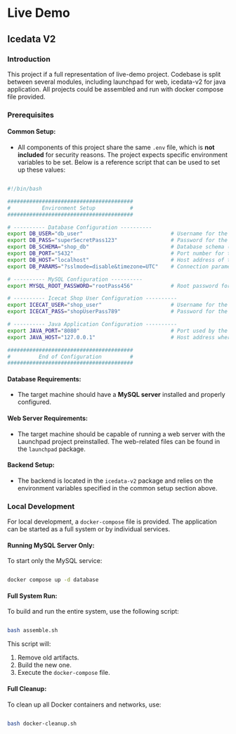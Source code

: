 # Live Demo

## Icedata V2

### Introduction
This project if a full representation of live-demo project. Codebase is split between several modules, including launchpad for web, icedata-v2 for java application. All projects could be assembled and run with docker compose file provided.

### Prerequisites

#### Common Setup:
- All components of this project share the same `.env` file, which is **not included** for security reasons. The project expects specific environment variables to be set. Below is a reference script that can be used to set up these values:

```bash

#!/bin/bash

########################################
#          Environment Setup           #
########################################

# ---------- Database Configuration ----------
export DB_USER="db_user"                            # Username for the database
export DB_PASS="superSecretPass123"                 # Password for the database user
export DB_SCHEMA="shop_db"                          # Database schema (PostgreSQL) or database name (MySQL)
export DB_PORT="5432"                               # Port number for the database connection (default for PostgreSQL is 5432)
export DB_HOST="localhost"                          # Host address of the database
export DB_PARAMS="?sslmode=disable&timezone=UTC"    # Connection parameters (e.g., SSL mode, timezone)

# ---------- MySQL Configuration ----------
export MYSQL_ROOT_PASSWORD="rootPass456"            # Root password for MySQL, needed during initial setup

# ---------- Icecat Shop User Configuration ----------
export ICECAT_USER="shop_user"                      # Username for the Icecat shop service
export ICECAT_PASS="shopUserPass789"                # Password for the Icecat shop service

# ---------- Java Application Configuration ----------
export JAVA_PORT="8080"                             # Port used by the Java Icedata service
export JAVA_HOST="127.0.0.1"                        # Host address where the Icedata service is running

########################################
#         End of Configuration         #
########################################      
```

#### Database Requirements:
- The target machine should have a **MySQL server** installed and properly configured.

#### Web Server Requirements:
- The target machine should be capable of running a web server with the Launchpad project preinstalled. The web-related files can be found in the `launchpad` package.

#### Backend Setup:
- The backend is located in the `icedata-v2` package and relies on the environment variables specified in the common setup section above.

### Local Development

For local development, a `docker-compose` file is provided. The application can be started as a full system or by individual services.

#### Running MySQL Server Only:
To start only the MySQL service:
```bash

docker compose up -d database
```

#### Full System Run:
To build and run the entire system, use the following script:
```bash

bash assemble.sh
```
This script will:
1. Remove old artifacts.
2. Build the new one.
3. Execute the `docker-compose` file.

#### Full Cleanup:
To clean up all Docker containers and networks, use:
```bash

bash docker-cleanup.sh
```
